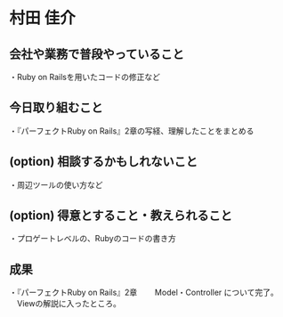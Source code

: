 # 村田 佳介

## 会社や業務で普段やっていること
・Ruby on Railsを用いたコードの修正など

## 今日取り組むこと
・『パーフェクトRuby on Rails』2章の写経、理解したことをまとめる

## (option) 相談するかもしれないこと
・周辺ツールの使い方など

## (option) 得意とすること・教えられること
・プロゲートレベルの、Rubyのコードの書き方

## 成果
・『パーフェクトRuby on Rails』2章　
　Model・Controller について完了。
　Viewの解説に入ったところ。